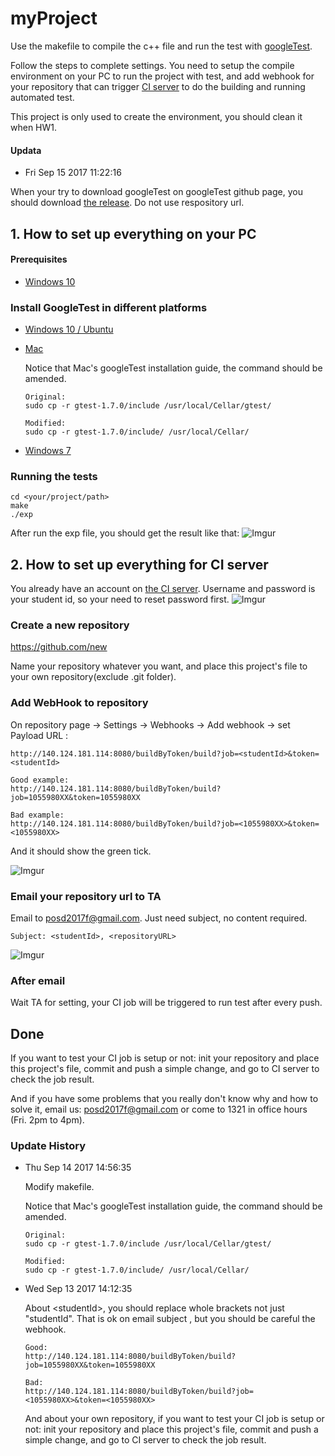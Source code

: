 # myProject
Use the makefile to compile the c++ file and run the test with [googleTest](https://github.com/google/googletest).

Follow the steps to complete settings. You need to setup the compile environment on your PC to run the project with test, and add webhook for your repository that can trigger [CI server](http://140.124.181.114:8080/) to do the building and running automated test.

This project is only used to create the environment, you should clean it when HW1.

#### Updata
 * Fri Sep 15 2017 11:22:16
 
 When your try to download googleTest on googleTest github page, you should download [the release](https://github.com/google/googletest/releases). Do not use respository url.

## 1. How to set up everything on your PC

#### Prerequisites

* [Windows 10](https://blog.gtwang.org/windows/how-to-get-ubuntu-and-bash-running-on-windows-10/)

### Install GoogleTest in different platforms

* [Windows 10 / Ubuntu](https://www.eriksmistad.no/getting-started-with-google-test-on-ubuntu/)
* [Mac](https://gist.github.com/massenz/41bb2c8375294f4d9927)

    Notice that Mac's googleTest installation guide, the command should be amended.
     ```Shell
     Original:
     sudo cp -r gtest-1.7.0/include /usr/local/Cellar/gtest/
     
     Modified:
     sudo cp -r gtest-1.7.0/include/ /usr/local/Cellar/
     ```
     
* [Windows 7](https://github.com/iat-cener/tonatiuh/wiki/Installing-Google-Test-For-Windows)

### Running the tests
```shell
cd <your/project/path>
make
./exp
```

After run the exp file, you should get the result like that: 
![Imgur](https://i.imgur.com/BEPHs86.png)


## 2. How to set up everything for CI server

You already have an account on [the CI server](http://140.124.181.114:8080/). 
Username and password is your student id, so your need to reset password first.
![Imgur](https://i.imgur.com/GoYBxXp.png)

### Create a new repository
https://github.com/new

Name your repository whatever you want, and place this project's file to your own repository(exclude .git folder).

### Add WebHook to repository

On repository page -> Settings -> Webhooks -> Add webhook -> set Payload URL :
```
http://140.124.181.114:8080/buildByToken/build?job=<studentId>&token=<studentId>

Good example:
http://140.124.181.114:8080/buildByToken/build?job=1055980XX&token=1055980XX

Bad example:
http://140.124.181.114:8080/buildByToken/build?job=<1055980XX>&token=<1055980XX>

```
And it should show the green tick.

![Imgur](https://i.imgur.com/wbjjetV.png)

### Email your repository url to TA
Email to posd2017f@gmail.com. Just need subject, no content required.

```
Subject: <studentId>, <repositoryURL>
```
![Imgur](https://i.imgur.com/dEkZk1Q.png)


### After email
Wait TA for setting, your CI job will be triggered to run test after every push.

## Done

If you want to test your CI job is setup or not: init your repository and place this project's file, commit and push a simple change, and go to CI server to check the job result.

And if you have some problems that you really don't know why and how to solve it, email us: posd2017f@gmail.com or come to 1321 in office hours (Fri. 2pm to 4pm).

### Update History
 * Thu Sep 14 2017 14:56:35
     
     Modify makefile.
     
     Notice that Mac's googleTest installation guide, the command should be amended.
     ```Shell
     Original:
     sudo cp -r gtest-1.7.0/include /usr/local/Cellar/gtest/
     
     Modified:
     sudo cp -r gtest-1.7.0/include/ /usr/local/Cellar/
     ```

 * Wed Sep 13 2017 14:12:35
 
     About \<studentId\>, you should replace whole brackets not just "studentId". That is ok on email subject , but you should be careful the webhook.
      
      ```
      Good:
      http://140.124.181.114:8080/buildByToken/build?job=1055980XX&token=1055980XX
      
      Bad:
      http://140.124.181.114:8080/buildByToken/build?job=<1055980XX>&token=<1055980XX>
      ```
    And about your own repository, if you want to test your CI job is setup or not: init your repository and place this project's file, commit and push a simple change, and go to CI server to check the job result.

